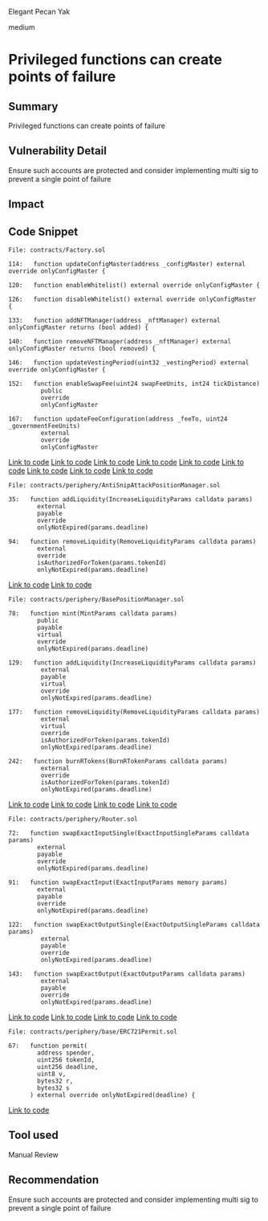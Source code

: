 Elegant Pecan Yak

medium

# Privileged functions can create points of failure
## Summary
Privileged functions can create points of failure

## Vulnerability Detail
Ensure such accounts are protected and consider implementing multi sig to prevent a single point of failure 

## Impact

## Code Snippet

```solidity
File: contracts/Factory.sol

114:   function updateConfigMaster(address _configMaster) external override onlyConfigMaster {

120:   function enableWhitelist() external override onlyConfigMaster {

126:   function disableWhitelist() external override onlyConfigMaster {

133:   function addNFTManager(address _nftManager) external onlyConfigMaster returns (bool added) {

140:   function removeNFTManager(address _nftManager) external onlyConfigMaster returns (bool removed) {

146:   function updateVestingPeriod(uint32 _vestingPeriod) external override onlyConfigMaster {

152:   function enableSwapFee(uint24 swapFeeUnits, int24 tickDistance)
         public
         override
         onlyConfigMaster

167:   function updateFeeConfiguration(address _feeTo, uint24 _governmentFeeUnits)
         external
         override
         onlyConfigMaster

```
[Link to code](https://github.com/KyberNetwork/ks-elastic-sc/tree/4ab08c0a60f74809f731bdd333076e32d05f1d17/contracts/Factory.sol#L114)
[Link to code](https://github.com/KyberNetwork/ks-elastic-sc/tree/4ab08c0a60f74809f731bdd333076e32d05f1d17/contracts/Factory.sol#L120)
[Link to code](https://github.com/KyberNetwork/ks-elastic-sc/tree/4ab08c0a60f74809f731bdd333076e32d05f1d17/contracts/Factory.sol#L126)
[Link to code](https://github.com/KyberNetwork/ks-elastic-sc/tree/4ab08c0a60f74809f731bdd333076e32d05f1d17/contracts/Factory.sol#L133)
[Link to code](https://github.com/KyberNetwork/ks-elastic-sc/tree/4ab08c0a60f74809f731bdd333076e32d05f1d17/contracts/Factory.sol#L140)
[Link to code](https://github.com/KyberNetwork/ks-elastic-sc/tree/4ab08c0a60f74809f731bdd333076e32d05f1d17/contracts/Factory.sol#L146)
[Link to code](https://github.com/KyberNetwork/ks-elastic-sc/tree/4ab08c0a60f74809f731bdd333076e32d05f1d17/contracts/Factory.sol#L152)
[Link to code](https://github.com/KyberNetwork/ks-elastic-sc/tree/4ab08c0a60f74809f731bdd333076e32d05f1d17/contracts/Factory.sol#L167)
[Link to code](https://github.com/KyberNetwork/ks-elastic-sc/tree/4ab08c0a60f74809f731bdd333076e32d05f1d17/contracts/Factory.sol#L167-L170)

```solidity
File: contracts/periphery/AntiSnipAttackPositionManager.sol

35:   function addLiquidity(IncreaseLiquidityParams calldata params)
        external
        payable
        override
        onlyNotExpired(params.deadline)

94:   function removeLiquidity(RemoveLiquidityParams calldata params)
        external
        override
        isAuthorizedForToken(params.tokenId)
        onlyNotExpired(params.deadline)

```
[Link to code](https://github.com/KyberNetwork/ks-elastic-sc/tree/4ab08c0a60f74809f731bdd333076e32d05f1d17/contracts/periphery/AntiSnipAttackPositionManager.sol#L35)
[Link to code](https://github.com/KyberNetwork/ks-elastic-sc/tree/4ab08c0a60f74809f731bdd333076e32d05f1d17/contracts/periphery/AntiSnipAttackPositionManager.sol#L94-L98)

```solidity
File: contracts/periphery/BasePositionManager.sol

78:   function mint(MintParams calldata params)
        public
        payable
        virtual
        override
        onlyNotExpired(params.deadline)

129:   function addLiquidity(IncreaseLiquidityParams calldata params)
         external
         payable
         virtual
         override
         onlyNotExpired(params.deadline)

177:   function removeLiquidity(RemoveLiquidityParams calldata params)
         external
         virtual
         override
         isAuthorizedForToken(params.tokenId)
         onlyNotExpired(params.deadline)

242:   function burnRTokens(BurnRTokenParams calldata params)
         external
         override
         isAuthorizedForToken(params.tokenId)
         onlyNotExpired(params.deadline)

```
[Link to code](https://github.com/KyberNetwork/ks-elastic-sc/tree/4ab08c0a60f74809f731bdd333076e32d05f1d17/contracts/periphery/BasePositionManager.sol#L78)
[Link to code](https://github.com/KyberNetwork/ks-elastic-sc/tree/4ab08c0a60f74809f731bdd333076e32d05f1d17/contracts/periphery/BasePositionManager.sol#L129)
[Link to code](https://github.com/KyberNetwork/ks-elastic-sc/tree/4ab08c0a60f74809f731bdd333076e32d05f1d17/contracts/periphery/BasePositionManager.sol#L177)
[Link to code](https://github.com/KyberNetwork/ks-elastic-sc/tree/4ab08c0a60f74809f731bdd333076e32d05f1d17/contracts/periphery/BasePositionManager.sol#L242-L246)

```solidity
File: contracts/periphery/Router.sol

72:   function swapExactInputSingle(ExactInputSingleParams calldata params)
        external
        payable
        override
        onlyNotExpired(params.deadline)

91:   function swapExactInput(ExactInputParams memory params)
        external
        payable
        override
        onlyNotExpired(params.deadline)

122:   function swapExactOutputSingle(ExactOutputSingleParams calldata params)
         external
         payable
         override
         onlyNotExpired(params.deadline)

143:   function swapExactOutput(ExactOutputParams calldata params)
         external
         payable
         override
         onlyNotExpired(params.deadline)

```
[Link to code](https://github.com/KyberNetwork/ks-elastic-sc/tree/4ab08c0a60f74809f731bdd333076e32d05f1d17/contracts/periphery/Router.sol#L72)
[Link to code](https://github.com/KyberNetwork/ks-elastic-sc/tree/4ab08c0a60f74809f731bdd333076e32d05f1d17/contracts/periphery/Router.sol#L91)
[Link to code](https://github.com/KyberNetwork/ks-elastic-sc/tree/4ab08c0a60f74809f731bdd333076e32d05f1d17/contracts/periphery/Router.sol#L122)
[Link to code](https://github.com/KyberNetwork/ks-elastic-sc/tree/4ab08c0a60f74809f731bdd333076e32d05f1d17/contracts/periphery/Router.sol#L143-L147)

```solidity
File: contracts/periphery/base/ERC721Permit.sol

67:   function permit(
        address spender,
        uint256 tokenId,
        uint256 deadline,
        uint8 v,
        bytes32 r,
        bytes32 s
      ) external override onlyNotExpired(deadline) {

```
[Link to code](https://github.com/KyberNetwork/ks-elastic-sc/tree/4ab08c0a60f74809f731bdd333076e32d05f1d17/contracts/periphery/base/ERC721Permit.sol#L67-L74)

## Tool used

Manual Review

## Recommendation
Ensure such accounts are protected and consider implementing multi sig to prevent a single point of failure 